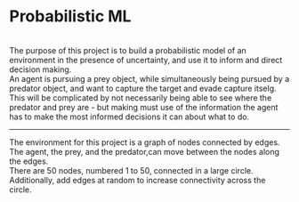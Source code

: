 # Probabilistic ML
<br>The purpose of this project is to build a probabilistic model of an environment in the presence of uncertainty, and use it to inform and direct decision making. <br>
An agent is pursuing a prey object, while simultaneously being pursued by a predator object, and want to capture the target and evade capture itselg.<br>
This will be complicated by not necessarily being able to see where the predator and prey are - but making must use of the information the agent has to make the most informed decisions it can about what to do.<br>
<hr>
The environment for this project is a graph of nodes connected by edges. <br>
The agent, the prey, and the predator,can move between the nodes along the edges. <br>
There are 50 nodes, numbered 1 to 50, connected in a large circle. Additionally, add edges at random to increase connectivity across the circle.<br>

